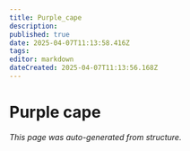 ```yaml
---
title: Purple_cape
description: 
published: true
date: 2025-04-07T11:13:58.416Z
tags: 
editor: markdown
dateCreated: 2025-04-07T11:13:56.168Z
---
```


# Purple cape

*This page was auto-generated from structure.*